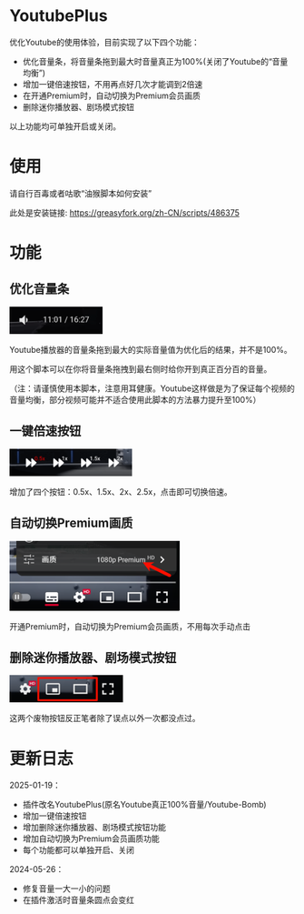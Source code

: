 # YoutubePlus

优化Youtube的使用体验，目前实现了以下四个功能：
- 优化音量条，将音量条拖到最大时音量真正为100%(关闭了Youtube的“音量均衡”)
- 增加一键倍速按钮，不用再点好几次才能调到2倍速
- 在开通Premium时，自动切换为Premium会员画质
- 删除迷你播放器、剧场模式按钮

以上功能均可单独开启或关闭。

# 使用

请自行百毒或者咕歌“油猴脚本如何安装”

此处是安装链接: https://greasyfork.org/zh-CN/scripts/486375

# 功能
## 优化音量条
<img src="imgs/maxVolume.gif" alt="优化音量条" height="48">

Youtube播放器的音量条拖到最大的实际音量值为优化后的结果，并不是100%。

用这个脚本可以在你将音量条拖拽到最右侧时给你开到真正百分百的音量。

（注：请谨慎使用本脚本，注意用耳健康。Youtube这样做是为了保证每个视频的音量均衡，部分视频可能并不适合使用此脚本的方法暴力提升至100%）

## 一键倍速按钮
<img src="imgs/speedButton.gif" alt="一键倍速按钮" height="48">

增加了四个按钮：0.5x、1.5x、2x、2.5x，点击即可切换倍速。

## 自动切换Premium画质
<img src="imgs/premiumQuality.webp" alt="自动切换Premium画质" width="300">

开通Premium时，自动切换为Premium会员画质，不用每次手动点击

## 删除迷你播放器、剧场模式按钮
<img src="imgs/removePiP.webp" alt="删除迷你播放器、剧场模式按钮" height="48">

这两个废物按钮反正笔者除了误点以外一次都没点过。

# 更新日志
2025-01-19：
- 插件改名YoutubePlus(原名Youtube真正100%音量/Youtube-Bomb)
- 增加一键倍速按钮
- 增加删除迷你播放器、剧场模式按钮功能
- 增加自动切换为Premium会员画质功能
- 每个功能都可以单独开启、关闭

2024-05-26：
- 修复音量一大一小的问题
- 在插件激活时音量条圆点会变红